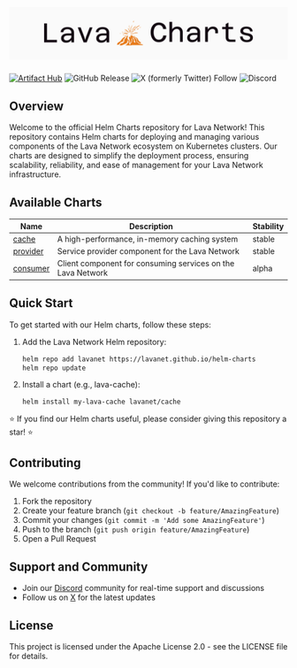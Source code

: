 <h1 align="center">
  <br>
   <img src="./docs/logo/lava-charts-logo.png" alt="Logo Lava Charts" />
  <br>
</h1>

[![Artifact Hub](https://img.shields.io/endpoint?url=https://artifacthub.io/badge/repository/lava)](https://artifacthub.io/packages/search?repo=lava) ![GitHub Release](https://img.shields.io/github/v/release/lavanet/lava?label=lava%20release) ![X (formerly Twitter) Follow](https://img.shields.io/twitter/follow/lavanetxyz?style=flat) ![Discord](https://img.shields.io/discord/963778337904427018?style=flat&label=lava%20discord&link=https%3A%2F%2Fdiscord.gg%2Fd8XGpHEr)

## Overview

Welcome to the official Helm Charts repository for Lava Network! This repository contains Helm charts for deploying and managing various components of the Lava Network ecosystem on Kubernetes clusters.
Our charts are designed to simplify the deployment process, ensuring scalability, reliability, and ease of management for your Lava Network infrastructure.

## Available Charts

| Name | Description | Stability |
| --- | --- | --- |
| [cache](./charts/cache/) | A high-performance, in-memory caching system | stable |
| [provider](./charts/provider/) | Service provider component for the Lava Network | stable |
| [consumer](./charts/consumer/) | Client component for consuming services on the Lava Network | alpha |

## Quick Start

To get started with our Helm charts, follow these steps:

1. Add the Lava Network Helm repository:

   ```shell
   helm repo add lavanet https://lavanet.github.io/helm-charts
   helm repo update
   ```

2. Install a chart (e.g., lava-cache):

   ```shell
   helm install my-lava-cache lavanet/cache
   ```

⭐️ If you find our Helm charts useful, please consider giving this repository a star! ⭐️

## Contributing

We welcome contributions from the community! If you'd like to contribute:

1. Fork the repository
2. Create your feature branch (`git checkout -b feature/AmazingFeature`)
3. Commit your changes (`git commit -m 'Add some AmazingFeature'`)
4. Push to the branch (`git push origin feature/AmazingFeature`)
5. Open a Pull Request

## Support and Community

* Join our [Discord](https://discord.gg/lavanetxyz) community for real-time support and discussions
* Follow us on [X](https://x.com/lavanetxyz) for the latest updates

## License

This project is licensed under the Apache License 2.0 - see the LICENSE file for details.

